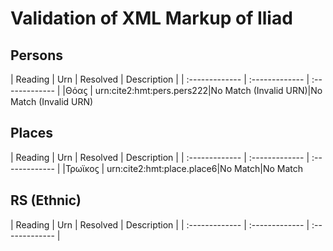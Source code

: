 # Validation of XML Markup of Iliad


## Persons 

| Reading | Urn     | Resolved     | Description    |
| :------------- | :------------- | :------------- |
|Θόαϛ | urn:cite2:hmt:pers.pers222|No Match (Invalid URN)|No Match (Invalid URN)

## Places 

| Reading | Urn     | Resolved     | Description    |
| :------------- | :------------- | :------------- |
|Τρωϊκοϛ | urn:cite2:hmt:place.place6|No Match|No Match

## RS (Ethnic) 

| Reading | Urn     | Resolved     | Description    |
| :------------- | :------------- | :------------- |
